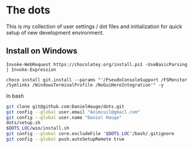 # The dots

This is my collection of user settings / dot files and initialization for quick setup of new development environment.

## Install on Windows

```pwsh
Invoke-WebRequest https://chocolatey.org/install.ps1 -UseBasicParsing | Invoke-Expression
```

```pwsh
choco install git.install --params "'/PseudoConsoleSupport /FSMonitor /Symlinks /WindowsTerminalProfile /NoGuiHereIntegration'" -y
```

In bash

```sh
git clone git@github.com:DanielHauge/dots.git
git config --global user.email "Animcuil@gmail.com"
git config --global user.name "Daniel Hauge"
dots/setup.sh
$DOTS_LOC/win/install.sh
git config --global core.excludeFile "$DOTS_LOC"/bash/.gitignore
git config --global push.autoSetupRemote true
```
